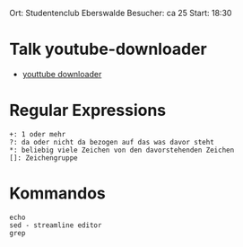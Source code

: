Ort: Studentenclub Eberswalde
Besucher: ca 25
Start: 18:30

Talk youtube-downloader
====================
- [youttube downloader](https://github.com/linux-node-eberswalde/youtube-downloader)

Regular Expressions
====================
```
+: 1 oder mehr
?: da oder nicht da bezogen auf das was davor steht
*: beliebig viele Zeichen von den davorstehenden Zeichen
[]: Zeichengruppe
```

Kommandos
====================
```
echo
sed - streamline editor
grep
```
